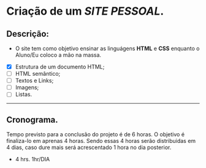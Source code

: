 # Criação de um *SITE PESSOAL*.

## Descrição:
- O site tem como objetivo ensinar as linguágens **HTML** e **CSS** enquanto o Aluno/Eu coloco a mão na massa.
- [x] Estrutura de um documento HTML;
- [ ] HTML semântico;
- [ ] Textos e Links;
- [ ] Imagens;
- [ ] Listas.

---

## Cronograma.

Tempo previsto para a conclusão do projeto é de 6 horas. O objetivo é finaliza-lo em aprenas 4 horas. Sendo essas 4 horas serão distribuidas em 4 dias, caso dure mais será acrescentado 1 hora no dia posterior.

- 4 hrs. 1hr/DIA

